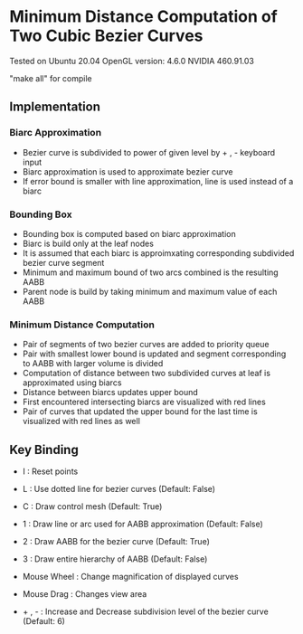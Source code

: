 # Minimum Distance Computation of Two Cubic Bezier Curves
Tested on Ubuntu 20.04
OpenGL version: 4.6.0 NVIDIA 460.91.03

"make all" for compile

## Implementation

### Biarc Approximation
- Bezier curve is subdivided to power of given level by \+ , \- keyboard input
- Biarc approximation is used to approximate bezier curve
- If error bound is smaller with line approximation, line is used instead of a biarc

### Bounding Box
- Bounding box is computed based on biarc approximation
- Biarc is build only at the leaf nodes
- It is assumed that each biarc is approimxating corresponding subdivided bezier curve segment
- Minimum and maximum bound of two arcs combined is the resulting AABB
- Parent node is build by taking minimum and maximum value of each AABB

### Minimum Distance Computation
- Pair of segments of two bezier curves are added to priority queue
- Pair with smallest lower bound is updated and segment corresponding to AABB with larger volume is divided
- Computation of distance between two subdivided curves at leaf is approximated using biarcs
- Distance between biarcs updates upper bound
- First encountered intersecting biarcs are visualized with red lines
- Pair of curves that updated the upper bound for the last time is visualized with red lines as well

## Key Binding

- I : Reset points
- L : Use dotted line for bezier curves (Default: False)
- C : Draw control mesh (Default: True)

- 1 : Draw line or arc used for AABB approximation (Default: False)
- 2 : Draw AABB for the bezier curve (Default: True)
- 3 : Draw entire hierarchy of AABB (Default: False)

- Mouse Wheel : Change magnification of displayed curves
- Mouse Drag : Changes view area

- \+ , \- : Increase and Decrease subdivision level of the bezier curve (Default: 6)